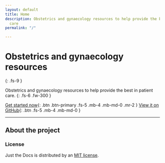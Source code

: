 ```yaml
---
layout: default
title: Home
description: Obstetrics and gynaecology resources to help provide the best in patient
  care
permalink: "/"

---
```

# Obstetrics and gynaecology resources
{: .fs-9 }

Obstetrics and gynaecology resources to help provide the best in patient care.
{: .fs-6 .fw-300 }

[Get started now](/clinical-resources){: .btn .btn-primary .fs-5 .mb-4 .mb-md-0 .mr-2 } [View it on GitHub](https://github.com/obsgynae/obsgynae){: .btn .fs-5 .mb-4 .mb-md-0 }

---

## About the project


### License

Just the Docs is distributed by an [MIT license](https://github.com/pmarsceill/just-the-docs/tree/master/LICENSE.txt).